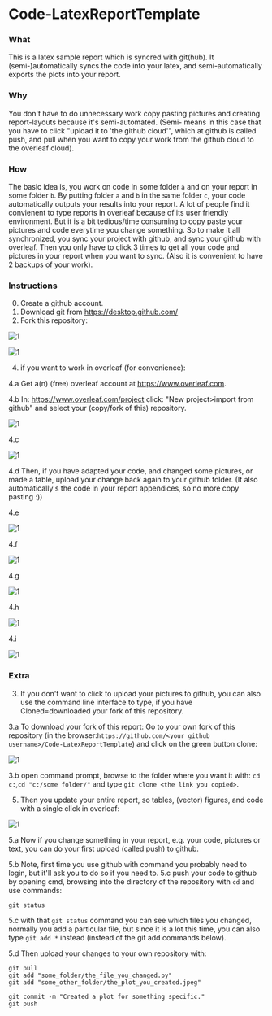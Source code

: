 # Code-LatexReportTemplate
### What
This is a latex sample report which is syncred with git(hub). It (semi-)automatically syncs the code into your latex, and semi-automatically exports the plots into your report.

### Why
You don't have to do unnecessary work copy pasting pictures and creating report-layouts because it's semi-automated. (Semi- means in this case that you have to click "upload it to 'the  github cloud'", which at github is called push, and pull when you want to copy your work from the github cloud to the overleaf cloud).

### How
The basic idea is, you work on code in some folder `a` and on your report in some folder `b`. By putting folder `a` and `b` in the same folder `c`, your code automatically outputs your results into your report. A lot of people find it convienent to type reports in overleaf because of its user friendly environment. But it is a bit tedious/time consuming to copy paste your pictures and code everytime you change something. So to make it all synchronized, you sync your project with github, and sync your github with overleaf. Then you only have to click 3 times to get all your code and pictures in your report when you want to sync. (Also it is convenient to have 2 backups of your work).

### Instructions
0. Create a github account.
1. Download git from https://desktop.github.com/
2. Fork this repository:


![1](./InstructionPictures/a.png)

![1](./InstructionPictures/3.clone.png)

4. if you want to work in overleaf (for convenience): 

4.a Get a(n) (free) overleaf account at https://www.overleaf.com.

4.b In: https://www.overleaf.com/project click: "New project>import from github" and select your (copy/fork of this) repository.

![1](./InstructionPictures/b.png)

4.c

![1](./InstructionPictures/c.png)

4.d Then, if you have adapted your code, and changed some pictures, or made a table, upload your change back again to your github folder.
(It also automatically s the code in your report appendices, so no more copy pasting :))

4.e

![1](./InstructionPictures/0.png)

4.f

![1](./InstructionPictures/1.png)

4.g

![1](./InstructionPictures/3.png)

4.h

![1](./InstructionPictures/4.png)

4.i

![1](./InstructionPictures/5.png)



### Extra


3.  If you don't want to click to upload your pictures to github, you can also use the command line interface to type, if you have Cloned=downloaded your fork of this repository.

3.a To download your fork of this report: Go to your own fork of this repository (in the browser:`https://github.com/<your github username>/Code-LatexReportTemplate`) and click on the green button clone:

![1](./InstructionPictures/2.clone.png)

3.b open command prompt, browse to the folder where you want it with: `cd c:`,`cd "c:/some folder/"` and type `git clone <the link you copied>`.

5. Then you update your entire report, so tables, (vector) figures, and code with a single click in overleaf:

![1](./InstructionPictures/d.png)


5.a Now if you change something in your report, e.g. your code, pictures or text, you can do your first upload (called push) to github. 

5.b Note, first time you use github with command you probably need to login, but it'll ask you to do so if you need to.
5.c push your code to github by opening cmd, browsing into the directory of the repository with `cd` and use commands:
```
git status
```
5.c with that `git status` command you can see which files you changed, normally you add a particular file, but since it is a lot this time, you can also type `git add *` instead (instead of the git add commands below).

5.d Then upload your changes to your own repository with:
```
git pull
git add "some_folder/the_file_you_changed.py"
git add "some_other_folder/the_plot_you_created.jpeg"

git commit -m "Created a plot for something specific."
git push
```
